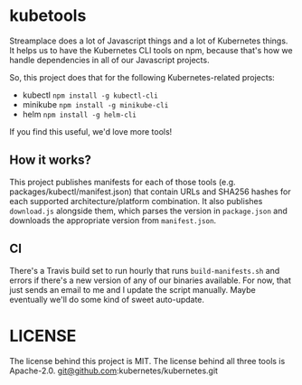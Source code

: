 
# kubetools

Streamplace does a lot of Javascript things and a lot of Kubernetes things. It helps us to have
the Kubernetes CLI tools on npm, because that's how we handle dependencies in all of our
Javascript projects.

So, this project does that for the following Kubernetes-related projects:

* kubectl `npm install -g kubectl-cli`
* minikube `npm install -g minikube-cli`
* helm `npm install -g helm-cli`

If you find this useful, we'd love more tools!

## How it works?

This project publishes manifests for each of those tools (e.g. packages/kubectl/manifest.json)
that contain URLs and SHA256 hashes for each supported architecture/platform combination. It also
publishes `download.js` alongside them, which parses the version in `package.json` and downloads
the appropriate version from `manifest.json`.

## CI

There's a Travis build set to run hourly that runs `build-manifests.sh` and errors if there's a
new version of any of our binaries available. For now, that just sends an email to me and I update
the script manually. Maybe eventually we'll do some kind of sweet auto-update.


# LICENSE

The license behind this project is MIT. The license behind all three tools is Apache-2.0.
git@github.com:kubernetes/kubernetes.git
